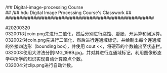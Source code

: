 /## Digital-image-processing Course                 <br>##
/## hdu Digital Image Processing Course's Classwork ##
#####################################################

#20200320<br>
032001:对coin.png先进行二值化，然后分别进行腐蚀、膨胀、开运算和闭运算。<br>
032002:对coin.png先进行二值化，然后进行连通域标记，并绘制出每个连通域的外接四边形（bounding box），并使用 cout <<，将硬币的个数输出至状态栏。<br>
032003:使用大津法分割IMG_1989.jpg，并对其进行连通域标记，利用图像形态学中所学的知识实现自动计算原点个数。<br>
032004:对clip.png进行自动计数。<br>
